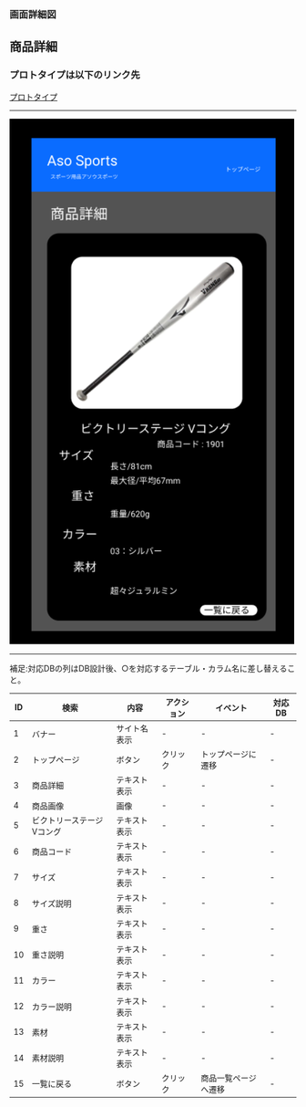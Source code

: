 ### 画面詳細図
## 商品詳細
### プロトタイプは以下のリンク先
[プロトタイプ](https://www.figma.com/file/36DPETfL3dwzP5NjNW1WZQ/Untitled?node-id=0%3A1)
*****
<img src="img/Details.png" width="500">

*****

補足:対応DBの列はDB設計後、○を対応するテーブル・カラム名に差し替えること。


| ID | 検索 | 内容 | アクション | イベント | 対応DB |
|----|-----|-----|---------|--------|-------|
|1|バナー|サイト名表示|-|-|-|
|2|トップページ|ボタン|クリック|トップページに遷移|-|
|3|商品詳細|テキスト表示|-|-|-|
|4|商品画像|画像|-|-|-|
|5|ビクトリーステージVコング|テキスト表示|-|-|-|
|6|商品コード|テキスト表示|-|-|-|
|7|サイズ|テキスト表示|-|-|-|
|8|サイズ説明|テキスト表示|-|-|-|
|9|重さ|テキスト表示|-|-|-|
|10|重さ説明|テキスト表示|-|-|-|
|11|カラー|テキスト表示|-|-|-|
|12|カラー説明|テキスト表示|-|-|-|
|13|素材|テキスト表示|-|-|-|
|14|素材説明|テキスト表示|-|-|-|
|15|一覧に戻る|ボタン|クリック|商品一覧ページへ遷移|-|
